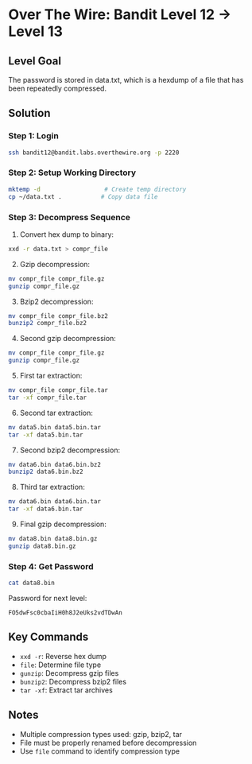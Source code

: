 # Over The Wire: Bandit Level 12 → Level 13

## Level Goal
The password is stored in data.txt, which is a hexdump of a file that has been repeatedly compressed.

## Solution

### Step 1: Login
```bash
ssh bandit12@bandit.labs.overthewire.org -p 2220
```

### Step 2: Setup Working Directory
```bash
mktemp -d                  # Create temp directory
cp ~/data.txt .           # Copy data file
```

### Step 3: Decompress Sequence
1. Convert hex dump to binary:
```bash
xxd -r data.txt > compr_file
```

2. Gzip decompression:
```bash
mv compr_file compr_file.gz
gunzip compr_file.gz
```

3. Bzip2 decompression:
```bash
mv compr_file compr_file.bz2
bunzip2 compr_file.bz2
```

4. Second gzip decompression:
```bash
mv compr_file compr_file.gz
gunzip compr_file.gz
```

5. First tar extraction:
```bash
mv compr_file compr_file.tar
tar -xf compr_file.tar
```

6. Second tar extraction:
```bash
mv data5.bin data5.bin.tar
tar -xf data5.bin.tar
```

7. Second bzip2 decompression:
```bash
mv data6.bin data6.bin.bz2
bunzip2 data6.bin.bz2
```

8. Third tar extraction:
```bash
mv data6.bin data6.bin.tar
tar -xf data6.bin.tar
```

9. Final gzip decompression:
```bash
mv data8.bin data8.bin.gz
gunzip data8.bin.gz
```

### Step 4: Get Password
```bash
cat data8.bin
```
Password for next level:
```
FO5dwFsc0cbaIiH0h8J2eUks2vdTDwAn
```

## Key Commands
* `xxd -r`: Reverse hex dump
* `file`: Determine file type
* `gunzip`: Decompress gzip files
* `bunzip2`: Decompress bzip2 files
* `tar -xf`: Extract tar archives

## Notes
* Multiple compression types used: gzip, bzip2, tar
* File must be properly renamed before decompression
* Use `file` command to identify compression type

